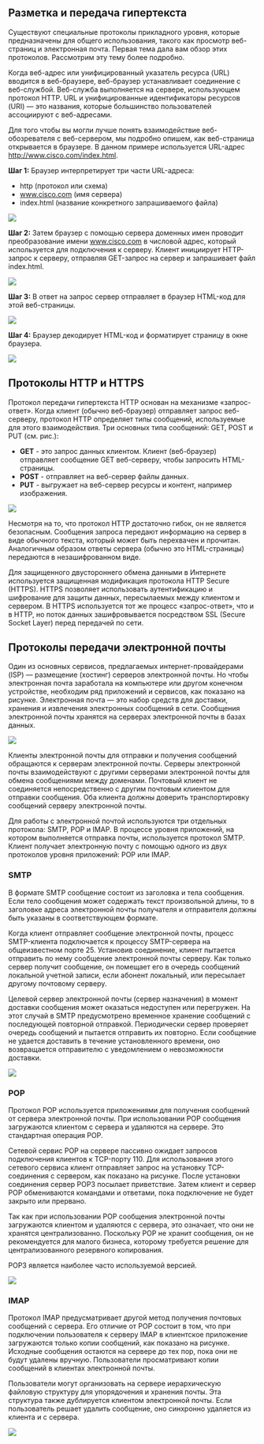 <!-- verified: agorbachev 03.05.2022 -->

<!-- 15.3.1 -->
## Разметка и передача гипертекста

Существуют специальные протоколы прикладного уровня, которые предназначены для общего использования, такого как просмотр веб-страниц и электронная почта. Первая тема дала вам обзор этих протоколов. Рассмотрим эту тему более подробно.

Когда веб-адрес или унифицированный указатель ресурса (URL) вводится в веб-браузере, веб-браузер устанавливает соединение с веб-службой. Веб-служба выполняется на сервере, использующем протокол HTTP. URL и унифицированные идентификаторы ресурсов (URI) — это названия, которые большинство пользователей ассоциируют с веб-адресами.

Для того чтобы вы могли лучше понять взаимодействие веб-обозревателя с веб-сервером, мы подробно опишем, как веб-страница открывается в браузере. В данном примере используется URL-адрес http://www.cisco.com/index.html.

**Шаг 1:** Браузер интерпретирует три части URL-адреса:

* http (протокол или схема)
* www.cisco.com (имя сервера)
* index.html (название конкретного запрашиваемого файла)

![](./assets/15.3.1-1.png)
<!-- /courses/itn-dl/aeed7cc2-34fa-11eb-ad9a-f74babed41a6/af24b960-34fa-11eb-ad9a-f74babed41a6/assets/2e715b52-1c25-11ea-81a0-ffc2c49b96bc.svg -->

**Шаг 2:** Затем браузер с помощью сервера доменных имен проводит преобразование имени www.cisco.com в числовой адрес, который используется для подключения к серверу. Клиент инициирует HTTP-запрос к серверу, отправляя GET-запрос на сервер и запрашивает файл index.html.

![](./assets/15.3.1-2.png)
<!-- /courses/itn-dl/aeed7cc2-34fa-11eb-ad9a-f74babed41a6/af24b960-34fa-11eb-ad9a-f74babed41a6/assets/2e718263-1c25-11ea-81a0-ffc2c49b96bc.svg -->

**Шаг 3:** В ответ на запрос сервер отправляет в браузер HTML-код для этой веб-страницы.

![](./assets/15.3.1-3.png)
<!-- /courses/itn-dl/aeed7cc2-34fa-11eb-ad9a-f74babed41a6/af24b960-34fa-11eb-ad9a-f74babed41a6/assets/2e71a973-1c25-11ea-81a0-ffc2c49b96bc.svg -->

**Шаг 4:** Браузер декодирует HTML-код и форматирует страницу в окне браузера.

![](./assets/15.3.1-4.png)
<!-- /courses/itn-dl/aeed7cc2-34fa-11eb-ad9a-f74babed41a6/af24b960-34fa-11eb-ad9a-f74babed41a6/assets/2e71d086-1c25-11ea-81a0-ffc2c49b96bc.svg -->

<!-- 15.3.2 -->
## Протоколы HTTP и HTTPS

Протокол передачи гипертекста HTTP основан на механизме «запрос-ответ». Когда клиент (обычно веб-браузер) отправляет запрос веб-серверу, протокол HTTP определяет типы сообщений, используемые для этого взаимодействия. Три основных типа сообщений: GET, POST и PUT (см. рис.):

* **GET** \- это запрос данных клиентом. Клиент (веб-браузер) отправляет сообщение GET веб-серверу, чтобы запросить HTML-страницы.
* **POST** \- отправляет на веб-сервер файлы данных.
* **PUT** \- выгружает на веб-сервер ресурсы и контент, например изображения.

![](./assets/15.3.2.png)
<!-- /courses/itn-dl/aeed7cc2-34fa-11eb-ad9a-f74babed41a6/af24b960-34fa-11eb-ad9a-f74babed41a6/assets/2e7245b3-1c25-11ea-81a0-ffc2c49b96bc.svg -->

Несмотря на то, что протокол HTTP достаточно гибок, он не является безопасным. Сообщения запроса передают информацию на сервер в виде обычного текста, который может быть перехвачен и прочитан. Аналогичным образом ответы сервера (обычно это HTML-страницы) передаются в незашифрованном виде.

Для защищенного двустороннего обмена данными в Интернете используется защищенная модификация протокола HTTP Secure (HTTPS). HTTPS позволяет использовать аутентификацию и шифрование для защиты данных, пересылаемых между клиентом и сервером. В HTTPS используется тот же процесс «запрос-ответ», что и в HTTP, но поток данных зашифровывается посредством SSL (Secure Socket Layer) перед передачей по сети.

<!-- 15.3.3 -->
## Протоколы передачи электронной почты

Один из основных сервисов, предлагаемых интернет-провайдерами (ISP) — размещение (хостинг) серверов электронной почты. Но чтобы электронная почта заработала на компьютере или другом конечном устройстве, необходим ряд приложений и сервисов, как показано на рисунке. Электронная почта — это набор средств для доставки, хранения и извлечения электронных сообщений в сети. Сообщения электронной почты хранятся на серверах электронной почты в базах данных.

![](./assets/15.3.3.png)
<!-- /courses/itn-dl/aeed7cc2-34fa-11eb-ad9a-f74babed41a6/af24b960-34fa-11eb-ad9a-f74babed41a6/assets/2e72bae1-1c25-11ea-81a0-ffc2c49b96bc.svg -->

Клиенты электронной почты для отправки и получения сообщений обращаются к серверам электронной почты. Серверы электронной почты взаимодействуют с другими серверами электронной почты для обмена сообщениями между доменами. Почтовый клиент не соединяется непосредственно с другим почтовым клиентом для отправки сообщения. Оба клиента должны доверить транспортировку сообщений серверу электронной почты.

Для работы с электронной почтой используются три отдельных протокола: SMTP, POP и IMAP. В процессе уровня приложений, на котором выполняется отправка почты, используется протокол SMTP. Клиент получает электронную почту с помощью одного из двух протоколов уровня приложений: POP или IMAP.

<!-- 15.3.4 -->
### SMTP

В формате SMTP сообщение состоит из заголовка и тела сообщения. Если тело сообщения может содержать текст произвольной длины, то в заголовке адреса электронной почты получателя и отправителя должны быть указаны в соответствующем формате.

Когда клиент отправляет сообщение электронной почты, процесс SMTP-клиента подключается к процессу SMTP-сервера на общеизвестном порте 25. Установив соединение, клиент пытается отправить по нему сообщение электронной почты серверу. Как только сервер получит сообщение, он помещает его в очередь сообщений локальной учетной записи, если абонент локальный, или пересылает другому почтовому серверу.

Целевой сервер электронной почты (сервер назначения) в момент доставки сообщения может оказаться недоступен или перегружен. На этот случай в SMTP предусмотрено временное хранение сообщений с последующей повторной отправкой. Периодически сервер проверяет очередь сообщений и пытается отправить их повторно. Если сообщение не удается доставить в течение установленного времени, оно возвращается отправителю с уведомлением о невозможности доставки.

![](./assets/15.3.4-1.png)
<!-- /courses/itn-dl/aeed7cc2-34fa-11eb-ad9a-f74babed41a6/af24b960-34fa-11eb-ad9a-f74babed41a6/assets/2e730905-1c25-11ea-81a0-ffc2c49b96bc.svg -->

### POP

Протокол POP используется приложениями для получения сообщений от сервера электронной почты. При использовании POP сообщения загружаются клиентом с сервера и удаляются на сервере. Это стандартная операция POP.

Сетевой сервис POP на сервере пассивно ожидает запросов подключения клиентов к TCP-порту 110. Для использования этого сетевого сервиса клиент отправляет запрос на установку TCP-соединения с сервером, как показано на рисунке. После установки соединения сервер POP3 посылает приветствие. Затем клиент и сервер POP обмениваются командами и ответами, пока подключение не будет закрыто или прервано.

Так как при использовании POP сообщения электронной почты загружаются клиентом и удаляются с сервера, это означает, что они не хранятся централизованно. Поскольку POP не хранит сообщения, он не рекомендуется для малого бизнеса, которому требуется решение для централизованного резервного копирования.

POP3 является наиболее часто используемой версией.

![](./assets/15.3.4-2.png)
<!-- /courses/itn-dl/aeed7cc2-34fa-11eb-ad9a-f74babed41a6/af24b960-34fa-11eb-ad9a-f74babed41a6/assets/2e735722-1c25-11ea-81a0-ffc2c49b96bc.svg -->

### IMAP

Протокол IMAP предусматривает другой метод получения почтовых сообщений с сервера. Его отличие от POP состоит в том, что при подключении пользователя к серверу IMAP в клиентское приложение загружаются только копии сообщений, как показано на рисунке. Исходные сообщения остаются на сервере до тех пор, пока они не будут удалены вручную. Пользователи просматривают копии сообщений в клиентах электронной почты.

Пользователи могут организовать на сервере иерархическую файловую структуру для упорядочения и хранения почты. Эта структура также дублируется клиентом электронной почты. Если пользователь решает удалить сообщение, оно синхронно удаляется из клиента и с сервера.

![](./assets/15.3.4-3.png)
<!-- /courses/itn-dl/aeed7cc2-34fa-11eb-ad9a-f74babed41a6/af24b960-34fa-11eb-ad9a-f74babed41a6/assets/2e737e38-1c25-11ea-81a0-ffc2c49b96bc.svg -->

<!-- 15.3.5 -->
<!-- quiz -->